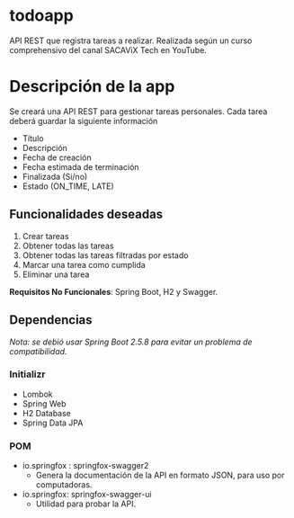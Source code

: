 # todoapp
API REST que registra tareas a realizar. Realizada según un curso comprehensivo del canal SACAViX Tech en YouTube.

# Descripción de la app
Se creará una API REST para gestionar tareas personales. Cada tarea deberá guardar la siguiente información
- Título
- Descripción
- Fecha de creación
- Fecha estimada de terminación
- Finalizada (Si/no)
- Estado (ON_TIME, LATE)

## Funcionalidades deseadas
1. Crear tareas
2. Obtener todas las tareas
3. Obtener todas las tareas filtradas por estado
4. Marcar una tarea como cumplida
5. Eliminar una tarea

**Requisitos No Funcionales**: Spring Boot, H2 y Swagger.

## Dependencias
*Nota: se debió usar Spring Boot 2.5.8 para evitar un problema de compatibilidad.*
### Initializr
- Lombok
- Spring Web
- H2 Database
- Spring Data JPA

### POM
- io.springfox : springfox-swagger2
	- Genera la documentación de la API en formato JSON, para uso por computadoras.
- io.springfox: springfox-swagger-ui
	- Utilidad para probar la API.
